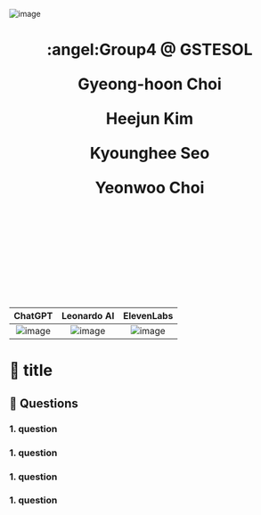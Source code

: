 ![image](https://github.com/ShieldEdu/G4/assets/162398654/7d600e34-1be8-48bc-a553-d894f80e44b5)


  <div align="center">
    <h1>:angel:Group4 @ GSTESOL
  <br>
  <p>Gyeong-hoon Choi
  <p>Heejun Kim
  <p>Kyounghee Seo
  <p>Yeonwoo Choi
  <br>
  <br>
  <br>
  <br>
  <br>
  <br>

</div> 

|ChatGPT|Leonardo AI|ElevenLabs|
|:--:|:--:|:--:|
|![image](https://github.com/ShieldEdu/G4/assets/162398654/5c69852a-b528-466c-a0ca-983d8aba2f9d)|![image](https://github.com/ShieldEdu/G4/assets/162398654/2e4859fb-72c8-4ff8-9276-cdc67385f100)|![image](https://github.com/ShieldEdu/G4/assets/162398654/eec5f177-e77b-492e-ab68-7a2bcaa49cb3)|

                      
# :cherry_blossom: title



## 📗 Questions


### 1. question

### 1. question

### 1. question

### 1. question

